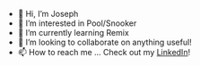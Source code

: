 - 👋 Hi, I’m Joseph
- 👀 I’m interested in Pool/Snooker
- 🌱 I’m currently learning Remix
- 💞️ I’m looking to collaborate on anything useful!
- 📫 How to reach me ... Check out my [LinkedIn](https://www.linkedin.com/in/josephmeyrick)!



<!---
Skoob1905/Skoob1905 is a ✨ special ✨ repository because its `README.md` (this file) appears on your GitHub profile.
You can click the Preview link to take a look at your changes.
--->
